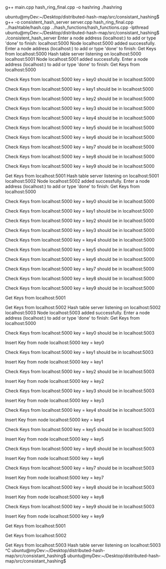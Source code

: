 g++ main.cpp hash_ring_final.cpp -o hashring
./hashring


ubuntu@myDev:~/Desktop/distributed-hash-map/src/consistant_hashing$ g++ -o consistent_hash_server server.cpp hash_ring_final.cpp ../hashtable/hash.cpp ../hash_functions/hash_functions.cpp -lpthread
ubuntu@myDev:~/Desktop/distributed-hash-map/src/consistant_hashing$ ./consistent_hash_server 
Enter a node address (localhost:<port>) to add or type 'done' to finish: localhost:5000
Node localhost:5000 added successfully.
Enter a node address (localhost:<port>) to add or type 'done' to finish: 
Get Keys from localhost:5000
Hash table server listening on localhost:5000
localhost:5001
Node localhost:5001 added successfully.
Enter a node address (localhost:<port>) to add or type 'done' to finish: 
Get Keys from localhost:5000

Check Keys from localhost:5000 key = key0 should be in localhost:5000

Check Keys from localhost:5000 key = key1 should be in localhost:5000

Check Keys from localhost:5000 key = key2 should be in localhost:5000

Check Keys from localhost:5000 key = key3 should be in localhost:5000

Check Keys from localhost:5000 key = key4 should be in localhost:5000

Check Keys from localhost:5000 key = key5 should be in localhost:5000

Check Keys from localhost:5000 key = key6 should be in localhost:5000

Check Keys from localhost:5000 key = key7 should be in localhost:5000

Check Keys from localhost:5000 key = key8 should be in localhost:5000

Check Keys from localhost:5000 key = key9 should be in localhost:5000

Get Keys from localhost:5001
Hash table server listening on localhost:5001
localhost:5002
Node localhost:5002 added successfully.
Enter a node address (localhost:<port>) to add or type 'done' to finish: 
Get Keys from localhost:5000

Check Keys from localhost:5000 key = key0 should be in localhost:5000

Check Keys from localhost:5000 key = key1 should be in localhost:5000

Check Keys from localhost:5000 key = key2 should be in localhost:5000

Check Keys from localhost:5000 key = key3 should be in localhost:5000

Check Keys from localhost:5000 key = key4 should be in localhost:5000

Check Keys from localhost:5000 key = key5 should be in localhost:5000

Check Keys from localhost:5000 key = key6 should be in localhost:5000

Check Keys from localhost:5000 key = key7 should be in localhost:5000

Check Keys from localhost:5000 key = key8 should be in localhost:5000

Check Keys from localhost:5000 key = key9 should be in localhost:5000

Get Keys from localhost:5001

Get Keys from localhost:5002
Hash table server listening on localhost:5002
localhost:5003
Node localhost:5003 added successfully.
Enter a node address (localhost:<port>) to add or type 'done' to finish: 
Get Keys from localhost:5000

Check Keys from localhost:5000 key = key0 should be in localhost:5003

Insert Key from node localhost:5000 key = key0

Check Keys from localhost:5000 key = key1 should be in localhost:5003

Insert Key from node localhost:5000 key = key1

Check Keys from localhost:5000 key = key2 should be in localhost:5003

Insert Key from node localhost:5000 key = key2

Check Keys from localhost:5000 key = key3 should be in localhost:5003

Insert Key from node localhost:5000 key = key3

Check Keys from localhost:5000 key = key4 should be in localhost:5003

Insert Key from node localhost:5000 key = key4

Check Keys from localhost:5000 key = key5 should be in localhost:5003

Insert Key from node localhost:5000 key = key5

Check Keys from localhost:5000 key = key6 should be in localhost:5003

Insert Key from node localhost:5000 key = key6

Check Keys from localhost:5000 key = key7 should be in localhost:5003

Insert Key from node localhost:5000 key = key7

Check Keys from localhost:5000 key = key8 should be in localhost:5003

Insert Key from node localhost:5000 key = key8

Check Keys from localhost:5000 key = key9 should be in localhost:5003

Insert Key from node localhost:5000 key = key9

Get Keys from localhost:5001

Get Keys from localhost:5002

Get Keys from localhost:5003
Hash table server listening on localhost:5003
^C
ubuntu@myDev:~/Desktop/distributed-hash-map/src/consistant_hashing$ 
ubuntu@myDev:~/Desktop/distributed-hash-map/src/consistant_hashing$ 
